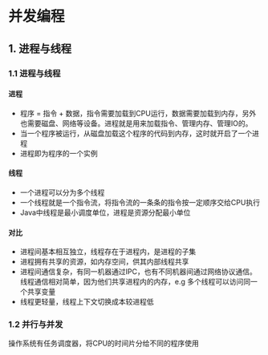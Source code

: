 # 并发编程



## 1. 进程与线程

### 1.1 进程与线程

#### 进程

- 程序 = 指令 + 数据，指令需要加载到CPU运行，数据需要加载到内存，另外也需要磁盘、网络等设备。进程就是用来加载指令、管理内存、管理IO的。
- 当一个程序被运行，从磁盘加载这个程序的代码到内存，这时就开启了一个进程
- 进程即为程序的一个实例

#### 线程

- 一个进程可以分为多个线程
- 一个线程就是一个指令流，将指令流的一条条的指令按一定顺序交给CPU执行
- Java中线程是最小调度单位，进程是资源分配最小单位

#### 对比

- 进程间基本相互独立，线程存在于进程内，是进程的子集
- 进程拥有共享的资源，如内存空间，供其内部线程共享
- 进程间通信复杂，有同一机器通过IPC，也有不同机器间通过网络协议通信。 线程通信相对简单，因为他们共享进程内的内存，e.g 多个线程可以访问同一个共享变量
- 线程更轻量，线程上下文切换成本较进程低



### 1.2 并行与并发

操作系统有任务调度器，将CPU的时间片分给不同的程序使用